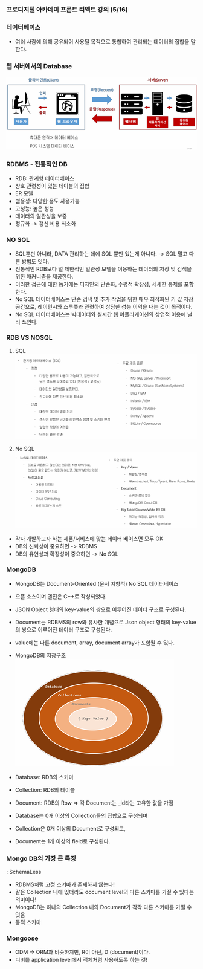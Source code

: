 ### 프로디지털 아카데미 프론트 리액트 강의 (5/16)


### 데이터베이스
- 여러 사람에 의해 공유되어 사용될 목적으로 통합하여 관리되는 데이터의 집합을 말한다.

### 웹 서버에서의 Database
![이미지](./docs/image.png)


### RDBMS - 전통적인 DB
- RDB: 관계형 데이터베이스 
- 상호 관련성이 있는 테이블의 집합
- ER 모델
- 범용성: 다양한 용도 사용가능
- 고성능: 높은 성능
- 데이터의 일관성을 보증
- 정규화 -> 갱신 비용 최소화

### NO SQL
- SQL뿐만 아니라, DATA 관리하는 데에 SQL 뿐만 있는게 아니다.
-> SQL 말고 다른 방법도 잇다.
- 전통적인 RDB보다 덜 제한적인 일관성 모델을 이용하는 데이터의 저장 및 검색을 위한 매커니즘을 제공한다.
- 이러한 접근에 대한 동기에는 디자인의 단순화, 수평적 확장성, 세세한 통제를 포함한다.
- No SQL 데이터베이스는 단순 검색 및 추가 작업을 위한 매우 최적화된 키 값 저장 공간으로, 레이턴시와 스루풋과 관련하여 상당한 성능 이익을 내는 것이 목적이다.
- No SQL 데이터베이스는 빅데이터와 실시간 웹 어플리케이션의 상업적 이용에 널리 쓰인다.

### RDB VS NOSQL
1. SQL
![이미지2](./docs/image1.png)

2. No SQL
![이미지3](./docs/image2.png)

- 각자 개발하고자 하는 제품/서비스에 맞는 데이터 베이스면 모두 OK
- DB의 신뢰성이 중요하면 -> RDBMS
- DB의 유연성과 확장성이 중요하면 -> No SQL


### MongoDB
- MongoDB는 Document-Oriented (문서 지향적) No SQL 데이터베이스
- 오픈 소스이며 엔진은 C++로 작성되었다.
- JSON Object 형태의 key-value의 쌍으로 이루어진 데이터 구조로 구성된다.
- Document는 RDBMS의 row와 유사한 개념으로 Json object 형태의 key-value의 쌍으로 이루어진 데이터 구조로 구성된다.
- value에는 다른 document, array, document array가 포함될 수 있다.
- MongoDB의 저장구조
![이미지4](./docs/image3.png)

- Database: RDB의 스키마
- Collection: RDB의 테이블
- Document: RDB의 Row => 각 Document는 _id라는 고유한 값을 가짐
- Database는 0개 이상의 Collection들의 집합으로 구성되며
- Collection은 0개 이상의 Document로 구성되고,
- Document는 1개 이상의 field로 구성된다.


### Mongo DB의 가장 큰 특징
: SchemaLess
- RDBMS처럼 고정 스키마가 존재하지 않는다!
- 같은 Collection 내에 있더라도 document level의 다른 스키마를 가질 수 있다는 의미이다!
- MongoDB는 하나의 Collection 내의 Document가 각각 다른 스키마를 가질 수 잇음
- 동적 스키마

### Mongoose
- ODM -> ORM과 비슷하지만, R이 아닌, D (document)이다.
- 디비를 application level에서 객체처럼 사용하도록 하는 것!

